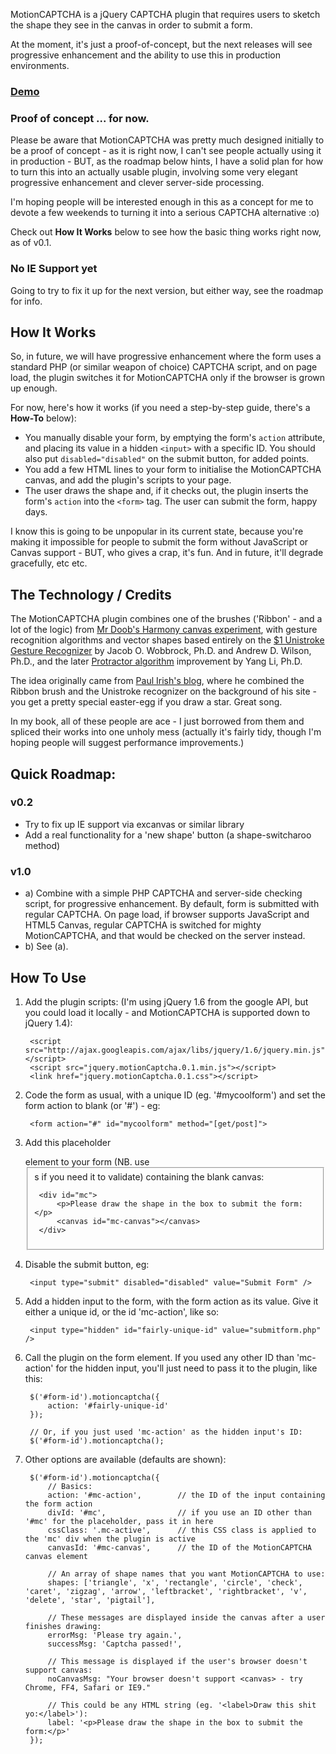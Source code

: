 MotionCAPTCHA is a jQuery CAPTCHA plugin that requires users to sketch the shape they see in the canvas in order to submit a form.

At the moment, it's just a proof-of-concept, but the next releases will see progressive enhancement and the ability to use this in production environments.

### [Demo](http://josscrowcroft.com/demos/motioncaptcha/ "MotionCAPTCHA Demo")

### Proof of concept ... for now.

Please be aware that MotionCAPTCHA was pretty much designed initially to be a proof of concept - as it is right now, I can't see people actually using it in production - BUT, as the roadmap below hints, I have a solid plan for how to turn this into an actually usable plugin, involving some very elegant progressive enhancement and clever server-side processing.

I'm hoping people will be interested enough in this as a concept for me to devote a few weekends to turning it into a serious CAPTCHA alternative :o)

Check out **How It Works** below to see how the basic thing works right now, as of v0.1.

### No IE Support yet

Going to try to fix it up for the next version, but either way, see the roadmap for info.


## How It Works

So, in future, we will have progressive enhancement where the form uses a standard PHP (or similar weapon of choice) CAPTCHA script, and on page load, the plugin switches it for MotionCAPTCHA only if the browser is grown up enough.

For now, here's how it works (if you need a step-by-step guide, there's a **How-To** below):

* You manually disable your form, by emptying the form's `action` attribute, and placing its value in a hidden `<input>` with a specific ID. You should also put `disabled="disabled"` on the submit button, for added points.
* You add a few HTML lines to your form to initialise the MotionCAPTCHA canvas, and add the plugin's scripts to your page.
* The user draws the shape and, if it checks out, the plugin inserts the form's `action` into the `<form>` tag. The user can submit the form, happy days.

I know this is going to be unpopular in its current state, because you're making it impossible for people to submit the form without JavaScript or Canvas support - BUT, who gives a crap, it's fun. And in future, it'll degrade gracefully, etc etc.


## The Technology / Credits

The MotionCAPTCHA plugin combines one of the brushes ('Ribbon' - and a lot of the logic) from [Mr Doob's Harmony canvas experiment](http://mrdoob.com/projects/harmony/), with gesture recognition algorithms and vector shapes based entirely on the [$1 Unistroke Gesture Recognizer](http://depts.washington.edu/aimgroup/proj/dollar/) by Jacob O. Wobbrock, Ph.D. and Andrew D. Wilson, Ph.D., and the later [Protractor algorithm](http://www.yangl.org/pdf/protractor-chi2010.pdf) improvement by Yang Li, Ph.D. 

The idea originally came from [Paul Irish's blog](http://www.paulirish.com), where he combined the Ribbon brush and the Unistroke recognizer on the background of his site - you get a pretty special easter-egg if you draw a star. Great song.

In my book, all of these people are ace - I just borrowed from them and spliced their works into one unholy mess (actually it's fairly tidy, though I'm hoping people will suggest performance improvements.)


## Quick Roadmap:

### v0.2
* Try to fix up IE support via excanvas or similar library
* Add a real functionality for a 'new shape' button (a shape-switcharoo method)

### v1.0
* a) Combine with a simple PHP CAPTCHA and server-side checking script, for progressive enhancement. By default, form is submitted with regular CAPTCHA. On page load, if browser supports JavaScript and HTML5 Canvas, regular CAPTCHA is switched for mighty MotionCAPTCHA, and that would be checked on the server instead.
* b) See (a).


## How To Use

1. Add the plugin scripts: (I'm using jQuery 1.6 from the google API, but you could load it locally - and MotionCAPTCHA is supported down to jQuery 1.4):

    
        <script src="http://ajax.googleapis.com/ajax/libs/jquery/1.6/jquery.min.js"></script>
        <script src="jquery.motionCaptcha.0.1.min.js"></script>
        <link href="jquery.motionCaptcha.0.1.css"></script>

2. Code the form as usual, with a unique ID (eg. '#mycoolform') and set the form action to blank (or '#') - eg:

        <form action="#" id="mycoolform" method="[get/post]">

3. Add this placeholder <div> element to your form (NB. use <fieldset>s if you need it to validate) containing the blank canvas:

        <div id="mc">
            <p>Please draw the shape in the box to submit the form:</p>
            <canvas id="mc-canvas"></canvas>
        </div>

4. Disable the submit button, eg:

        <input type="submit" disabled="disabled" value="Submit Form" />

5. Add a hidden input to the form, with the form action as its value. Give it either a unique id, or the id 'mc-action', like so:

        <input type="hidden" id="fairly-unique-id" value="submitform.php" />

6. Call the plugin on the form element. If you used any other ID than 'mc-action' for the hidden input, you'll just need to pass it to the plugin, like this:

        $('#form-id').motioncaptcha({
            action: '#fairly-unique-id'
        });
        
        // Or, if you just used 'mc-action' as the hidden input's ID:
        $('#form-id').motioncaptcha();

7. Other options are available (defaults are shown):

        $('#form-id').motioncaptcha({
            // Basics:
            action: '#mc-action',        // the ID of the input containing the form action
            divId: '#mc',                // if you use an ID other than '#mc' for the placeholder, pass it in here
            cssClass: '.mc-active',      // this CSS class is applied to the 'mc' div when the plugin is active
            canvasId: '#mc-canvas',      // the ID of the MotionCAPTCHA canvas element
            
            // An array of shape names that you want MotionCAPTCHA to use:
            shapes: ['triangle', 'x', 'rectangle', 'circle', 'check', 'caret', 'zigzag', 'arrow', 'leftbracket', 'rightbracket', 'v', 'delete', 'star', 'pigtail'],
            
            // These messages are displayed inside the canvas after a user finishes drawing:
            errorMsg: 'Please try again.',
            successMsg: 'Captcha passed!',
            
            // This message is displayed if the user's browser doesn't support canvas:
            noCanvasMsg: "Your browser doesn't support <canvas> - try Chrome, FF4, Safari or IE9."
            
            // This could be any HTML string (eg. '<label>Draw this shit yo:</label>'):
            label: '<p>Please draw the shape in the box to submit the form:</p>'
        });
